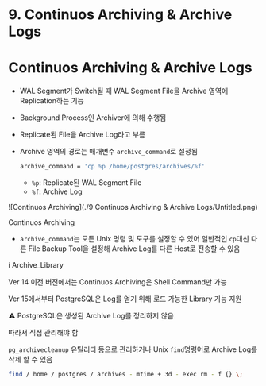 # 9. Continuos Archiving & Archive Logs

# Continuos Archiving & Archive Logs

- WAL Segment가 Switch될 때 WAL Segment File을 Archive 영역에 Replication하는 기능
- Background Process인 Archiver에 의해 수행됨
- Replicate된 File을 Archive Log라고 부름
- Archive 영역의 경로는 매개변수 `archive_command`로 설정됨
  
    ```bash
    archive_command = 'cp %p /home/postgres/archives/%f'
    ```
    
    - `%p`: Replicate된 WAL Segment File
    - `%f`: Archive Log

![Continuos Archiving](./9 Continuos Archiving & Archive Logs/Untitled.png)

Continuos Archiving

- `archive_command`는 모든 Unix 명령 및 도구를 설정할 수 있어 일반적인 `cp`대신 다른 File Backup Tool을 설정해 Archive Log를 다른 Host로 전송할 수 있음

<aside>
ℹ️ Archive_Library

Ver 14 이전 버전에서는 Continuos Archiving은 Shell Command만 가능

Ver 15에서부터 PostgreSQL은 Log를 얻기 위해 로드 가능한 Library 기능 지원

</aside>

<aside>
⚠️ PostgreSQL은 생성된 Archive Log를 정리하지 않음

따라서 직접 관리해야 함

`pg_archivecleanup` 유틸리티 등으로 관리하거나 Unix `find`명령어로 Archive Log를 삭제 할 수 있음

```bash
find / home / postgres / archives - mtime + 3d - exec rm - f {} \;
```

</aside>